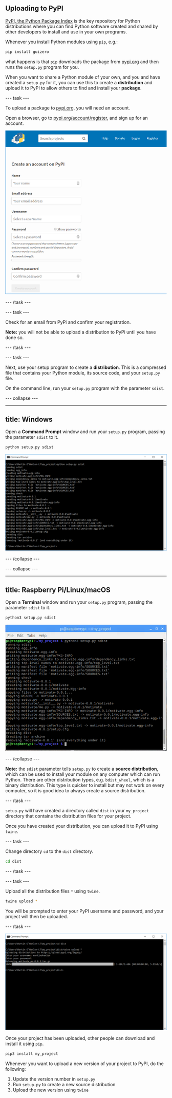 ## Uploading to PyPI

[PyPI, the Python Package Index](https://pypi.org) is the key repository for Python distributions where you can find Python software created and shared by other developers to install and use in your own programs.

Whenever you install Python modules using `pip`, e.g.:

```bash 
pip install guizero
```

what happens is that `pip` downloads the package from [pypi.org](https://pypi.org) and then runs the `setup.py` program for you.

When you want to share a Python module of your own, and you and have created a `setup.py` for it, you can use this to create a **distribution** and upload it to PyPI to allow others to find and install your **package**.

--- task ---

To upload a package to [pypi.org](https://pypi.org), you will need an account. 

Open a browser, go to [pypi.org/account/register](https://pypi.org/account/register/), and sign up for an account.

![pypi register](images/pypi_register.PNG)

--- /task ---

--- task ---

Check for an email from PyPi and confirm your registration.

**Note:** you will not be able to upload a distribution to PyPi until you have done so.

--- /task ---

--- task ---

Next, use your setup program to create a **distribution**. This is a compressed file that contains your Python module, its source code, and your `setup.py` file.

On the command line, run your `setup.py` program with the parameter `sdist`.

--- collapse ---

---
title: Windows
---

Open a **Command Prompt** window and run your `setup.py` program, passing the parameter `sdist` to it.
```bash
python setup.py sdist
```

![setup sdist windows](images/setup_sdist_windows.PNG)

--- /collapse --- 

--- collapse ---

---
title: Raspberry Pi/Linux/macOS
---

Open a **Terminal** window and run your `setup.py` program, passing the parameter `sdist` to it.

```bash
python3 setup.py sdist
```

![setup sdist pi](images/setup_sdist_pi.PNG)

--- /collapse ---

**Note:** the `sdist` parameter tells `setup.py` to create a **source distribution**, which can be used to install your module on any computer which can run Python. There are other distribution types, e.g. `bdist_wheel`, which is a binary distribution. This type is quicker to install but may not work on every computer, so it is good idea to always create a source distribution.

--- /task ---

`setup.py` will have created a directory called `dist` in your `my_project` directory that contains the distribution files for your project. 

Once you have created your distribution, you can upload it to PyPI using `twine`.

--- task ---

Change directory `cd` to the `dist` directory.

```bash
cd dist
```

--- /task ---

--- task ---

Upload all the distribution files `*` using `twine`.

```bash
twine upload *
```

You will be prompted to enter your PyPI username and password, and your project will then be uploaded.

--- /task ---

![twine upload](images/twine_upload.PNG)

Once your project has been uploaded, other people can download and install it using `pip`.

```bash
pip3 install my_project
```

Whenever you want to upload a new version of your project to PyPI, do the following:
1. Update the version number in `setup.py`
1. Run `setup.py` to create a new source distribution
1. Upload the new version using `twine`
